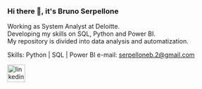 ### Hi there 👋, it's Bruno Serpellone
Working as System Analyst at Deloitte.<br>
Developing my skills on SQL, Python and Power BI. <br>
My repository is divided into data analysis and automatization.

Skills: Python | SQL | Power BI
e-mail: serpelloneb.2@gmail.com

[<img src='https://cdn.jsdelivr.net/npm/simple-icons@3.0.1/icons/linkedin.svg' alt='linkedin' height='40'>](https://www.linkedin.com/in/https://www.linkedin.com/in/brunoserp//)  
